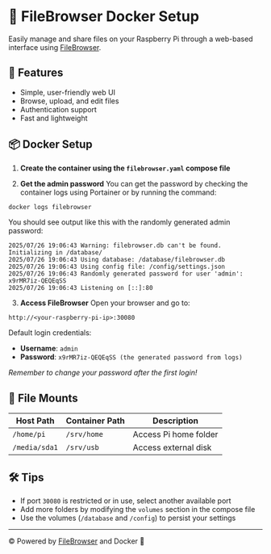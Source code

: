 # 📁 FileBrowser Docker Setup

Easily manage and share files on your Raspberry Pi through a web-based interface using [FileBrowser](https://filebrowser.org/).

## 🚀 Features

- Simple, user-friendly web UI
- Browse, upload, and edit files
- Authentication support
- Fast and lightweight

## 📦 Docker Setup

1. **Create the container using the `filebrowser.yaml` compose file**

2. **Get the admin password**
You can get the password by checking the container logs using Portainer or by running the command:
```bash
docker logs filebrowser
```
You should see output like this with the randomly generated admin password:
```log
2025/07/26 19:06:43 Warning: filebrowser.db can't be found. Initializing in /database/
2025/07/26 19:06:43 Using database: /database/filebrowser.db
2025/07/26 19:06:43 Using config file: /config/settings.json
2025/07/26 19:06:43 Randomly generated password for user 'admin': x9rMR7iz-QEQEqSS
2025/07/26 19:06:43 Listening on [::]:80
```

3. **Access FileBrowser**
Open your browser and go to:
```
http://<your-raspberry-pi-ip>:30080
```
Default login credentials:
- **Username**: `admin`
- **Password**: `x9rMR7iz-QEQEqSS (the generated password from logs)`

_Remember to change your password after the first login!_

## 📁 File Mounts

| Host Path     | Container Path | Description           |
|---------------|----------------|-----------------------|
| `/home/pi`    | `/srv/home`    | Access Pi home folder |
| `/media/sda1` | `/srv/usb`     | Access external disk  |

## 🛠 Tips

- If port `30080` is restricted or in use, select another available port
- Add more folders by modifying the `volumes` section in the compose file
- Use the volumes (`/database` and `/config`) to persist your settings

---

©️ Powered by [FileBrowser](https://github.com/filebrowser/filebrowser) and Docker 🐳

